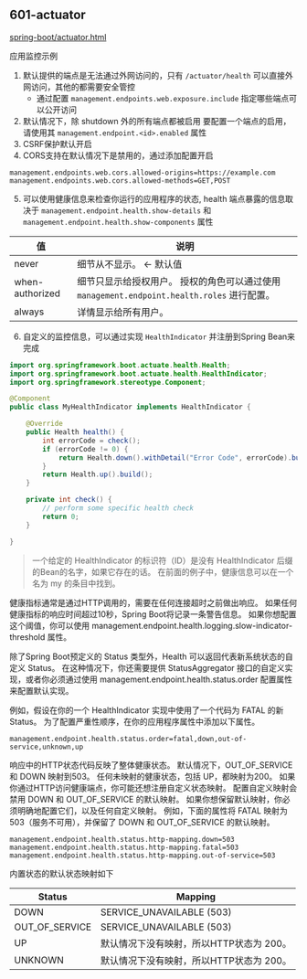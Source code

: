 601-actuator
---

[spring-boot/actuator.html](https://springdoc.cn/spring-boot/actuator.html#)

应用监控示例

1. 默认提供的端点是无法通过外网访问的，只有 `/actuator/health` 可以直接外网访问，其他的都需要安全管控
    - 通过配置 `management.endpoints.web.exposure.include` 指定哪些端点可以公开访问
2. 默认情况下，除 shutdown 外的所有端点都被启用
   要配置一个端点的启用，请使用其 `management.endpoint.<id>.enabled` 属性
3. CSRF保护默认开启
4. CORS支持在默认情况下是禁用的，通过添加配置开启

```
management.endpoints.web.cors.allowed-origins=https://example.com
management.endpoints.web.cors.allowed-methods=GET,POST
```

5. 可以使用健康信息来检查你运行的应用程序的状态, health 端点暴露的信息取决于 `management.endpoint.health.show-details`
   和 `management.endpoint.health.show-components` 属性

| 值               | 说明                                                               | 
|-----------------|------------------------------------------------------------------| 
| never           | 细节从不显示。     <- 默认值                                               |
| when-authorized | 细节只显示给授权用户。  授权的角色可以通过使用`management.endpoint.health.roles` 进行配置。 |
| always          | 详情显示给所有用户。                                                       |

6. 自定义的监控信息，可以通过实现 `HealthIndicator` 并注册到Spring Bean来完成

```java
import org.springframework.boot.actuate.health.Health;
import org.springframework.boot.actuate.health.HealthIndicator;
import org.springframework.stereotype.Component;

@Component
public class MyHealthIndicator implements HealthIndicator {

    @Override
    public Health health() {
        int errorCode = check();
        if (errorCode != 0) {
            return Health.down().withDetail("Error Code", errorCode).build();
        }
        return Health.up().build();
    }

    private int check() {
        // perform some specific health check
        return 0;
    }

}
```

> 一个给定的 HealthIndicator 的标识符（ID）是没有 HealthIndicator 后缀的Bean的名字，如果它存在的话。 在前面的例子中，健康信息可以在一个名为
> my 的条目中找到。

健康指标通常是通过HTTP调用的，需要在任何连接超时之前做出响应。 如果任何健康指标的响应时间超过10秒，Spring Boot将记录一条警告信息。
如果你想配置这个阈值，你可以使用 management.endpoint.health.logging.slow-indicator-threshold 属性。

除了Spring Boot预定义的 Status 类型外，Health 可以返回代表新系统状态的自定义 Status。 在这种情况下，你还需要提供
StatusAggregator 接口的自定义实现，或者你必须通过使用 management.endpoint.health.status.order 配置属性来配置默认实现。

例如，假设在你的一个 HealthIndicator 实现中使用了一个代码为 FATAL 的新 Status。 为了配置严重性顺序，在你的应用程序属性中添加以下属性。

```Properties
management.endpoint.health.status.order=fatal,down,out-of-service,unknown,up
```

响应中的HTTP状态代码反映了整体健康状态。 默认情况下，OUT_OF_SERVICE 和 DOWN 映射到503。 任何未映射的健康状态，包括
UP，都映射为200。 如果你通过HTTP访问健康端点，你可能还想注册自定义状态映射。 配置自定义映射会禁用 DOWN 和 OUT_OF_SERVICE
的默认映射。 如果你想保留默认映射，你必须明确地配置它们，以及任何自定义映射。 例如，下面的属性将 FATAL 映射为503（服务不可用），并保留了
DOWN 和 OUT_OF_SERVICE 的默认映射。

```properties
management.endpoint.health.status.http-mapping.down=503
management.endpoint.health.status.http-mapping.fatal=503
management.endpoint.health.status.http-mapping.out-of-service=503
```

内置状态的默认状态映射如下

| Status         | 	Mapping                  |
|----------------|---------------------------|
| DOWN           | SERVICE_UNAVAILABLE (503) |
| OUT_OF_SERVICE | SERVICE_UNAVAILABLE (503) |
| UP             | 默认情况下没有映射，所以HTTP状态为 200。  |
| UNKNOWN        | 默认情况下没有映射，所以HTTP状态为 200。  |

